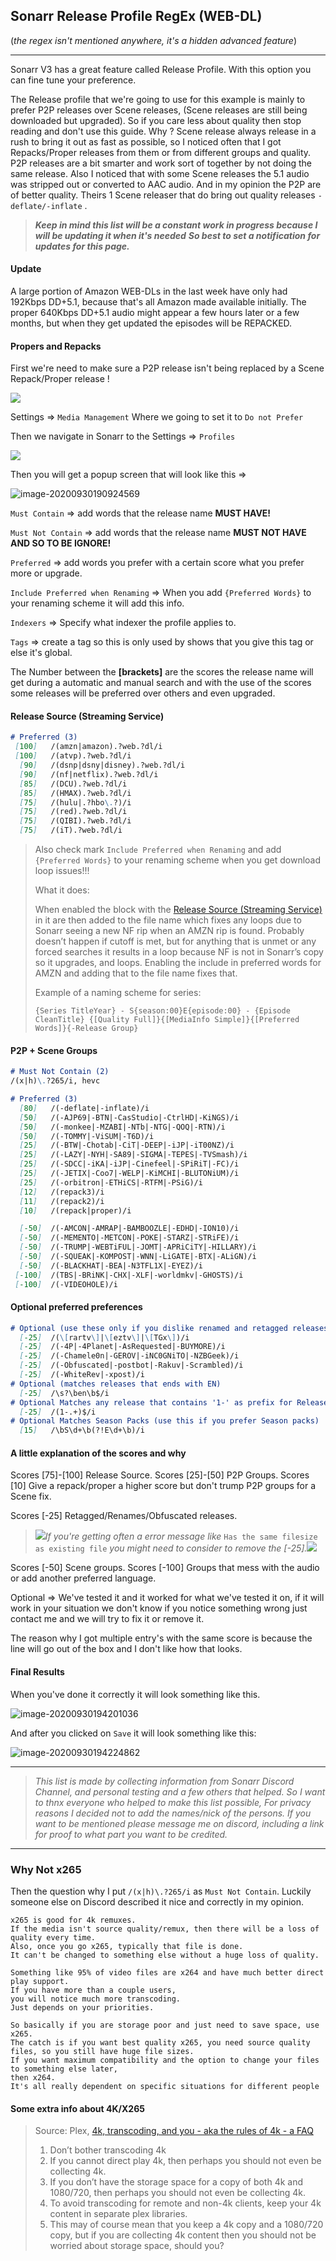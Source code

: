 ## Sonarr Release Profile RegEx (WEB-DL)

(*the regex isn't mentioned anywhere, it's a hidden advanced feature*)

------

Sonarr V3 has a great feature called Release Profile.
With this option you can fine tune your preference.

The Release profile that we're going to use for this example is mainly to prefer P2P releases over Scene releases, (Scene releases are still being downloaded but upgraded).
So if you care less about quality then stop reading and don't use this guide.
Why ? Scene release always release in a rush to bring it out as fast as possible,
so I noticed  often that I got Repacks/Proper releases from them or from different groups and quality.
P2P releases are a bit smarter and work sort of together by not doing the same release.
Also I noticed that with some Scene releases the 5.1 audio was stripped out or converted to AAC audio.
And in my opinion the P2P are of better quality.
Theirs 1 Scene releaser that do bring out quality releases `-deflate/-inflate` .

> ***Keep in mind this list will be a constant work in progress because I will be updating it when it's needed***
> ***So best to set a notification for updates for this page.***

#### Update

A large portion of Amazon WEB-DLs in the last week have only had 192Kbps DD+5.1, because that's all Amazon made available initially. 
The proper 640Kbps DD+5.1 audio might appear a few hours later or a few months, but when they get updated the episodes will be REPACKED.

#### Propers and Repacks

First we're need to make sure a P2P release isn't being replaced by a Scene Repack/Proper release !

 ![](images/1571575011671.png)

Settings => `Media Management`
Where we going to set it to `Do not Prefer`

Then we navigate in Sonarr to the Settings =>  `Profiles`

 ![](images/1571573554399.png)

Then you will get a popup screen that will look like this =>

 ![image-20200930190924569](images/image-20200930190924569.png)

`Must Contain` => add words that the release name **MUST HAVE!**

`Must Not Contain` => add words that the release name **MUST NOT HAVE AND SO TO BE IGNORE!**

`Preferred` => add words you prefer with a certain score what you prefer more or upgrade.

`Include Preferred when Renaming` => When you add `{Preferred Words}` to your renaming scheme it will add this info.

`Indexers` => Specify what indexer the profile applies to.

`Tags` => create a tag so this is only used by shows that you give this tag or else it's global.

The Number between the **[**brackets**]** are the scores the release name will get during a automatic and manual search and with the use of the scores some releases will be preferred over others and even upgraded.

#### Release Source (Streaming Service)

```markdown
# Preferred (3)
 [100]   /(amzn|amazon).?web.?dl/i
 [100]   /(atvp).?web.?dl/i
  [90]   /(dsnp|dsny|disney).?web.?dl/i
  [90]   /(nf|netflix).?web.?dl/i
  [85]   /(DCU).?web.?dl/i
  [85]   /(HMAX).?web.?dl/i
  [75]   /(hulu|.?hbo\.?)/i
  [75]   /(red).?web.?dl/i
  [75]   /(QIBI).?web.?dl/i
  [75]   /(iT).?web.?dl/i
```

> Also check mark `Include Preferred when Renaming` and add `{Preferred Words}` to your renaming scheme when you get download loop issues!!!
>
> What it does:
>
> When enabled the block with the [Release Source (Streaming Service)](#release-source-streaming-service) in it are then added to the file name which fixes any loops due to Sonarr seeing a new NF rip when an AMZN rip is found.
> Probably doesn’t happen if cutoff is met, but for anything that is unmet or any forced searches it results in a loop because NF is not in Sonarr’s copy so it upgrades, and loops.
> Enabling the include in preferred words for AMZN and adding that to the file name fixes that.
>
> Example of a naming scheme for series:
>
> `{Series TitleYear} - S{season:00}E{episode:00} - {Episode CleanTitle} {[Quality Full]}{[MediaInfo Simple]}{[Preferred Words]}{-Release Group}`
>

#### P2P + Scene Groups

```markdown
# Must Not Contain (2)
/(x|h)\.?265/i, hevc

# Preferred (3)
  [80]   /(-deflate|-inflate)/i
  [50]   /(-AJP69|-BTN|-CasStudio|-CtrlHD|-KiNGS)/i
  [50]   /(-monkee|-MZABI|-NTb|-NTG|-QOQ|-RTN)/i
  [50]   /(-TOMMY|-ViSUM|-T6D)/i
  [25]   /(-BTW|-Chotab|-CiT|-DEEP|-iJP|-iT00NZ)/i
  [25]   /(-LAZY|-NYH|-SA89|-SIGMA|-TEPES|-TVSmash)/i
  [25]   /(-SDCC|-iKA|-iJP|-Cinefeel|-SPiRiT|-FC)/i
  [25]   /(-JETIX|-Coo7|-WELP|-KiMCHI|-BLUTONiUM)/i
  [25]   /(-orbitron|-ETHiCS|-RTFM|-PSiG)/i
  [12]   /(repack3)/i
  [11]   /(repack2)/i
  [10]   /(repack|proper)/i

  [-50]  /(-AMCON|-AMRAP|-BAMBOOZLE|-EDHD|-ION10)/i
  [-50]  /(-MEMENTO|-METCON|-POKE|-STARZ|-STRiFE)/i
  [-50]  /(-TRUMP|-WEBTiFUL|-JOMT|-APRiCiTY|-HILLARY)/i
  [-50]  /(-SQUEAK|-KOMPOST|-WNN|-LiGATE|-BTX|-ALiGN)/i
  [-50]  /(-BLACKHAT|-BEA|-N3TFL1X|-EYEZ)/i
 [-100]  /(TBS|-BRiNK|-CHX|-XLF|-worldmkv|-GHOSTS)/i
 [-100]  /(-VIDEOHOLE)/i
```

#### Optional preferred preferences

```markdown
# Optional (use these only if you dislike renamed and retagged releases)
  [-25]  /(\[rartv\]|\[eztv\]|\[TGx\])/i
  [-25]  /(-4P|-4Planet|-AsRequested|-BUYMORE)/i
  [-25]  /(-Chamele0n|-GEROV|-iNC0GNiTO|-NZBGeek)/i
  [-25]  /(-Obfuscated|-postbot|-Rakuv|-Scrambled)/i
  [-25]  /(-WhiteRev|-xpost)/i
# Optional (matches releases that ends with EN)
  [-25]  /\s?\ben\b$/i
# Optional Matches any release that contains '1-' as prefix for Release Groups
  [-25]  /(1-.+)$/i
# Optional Matches Season Packs (use this if you prefer Season packs)
  [15]   /\bS\d+\b(?!E\d+\b)/i
```

#### A little explanation of the scores and why

Scores [75]-[100] Release Source.
Scores [25]-[50] P2P Groups.
Scores [10] Give a repack/proper a higher score but don't trump P2P groups for a Scene fix.

Scores [-25] Retagged/Renames/Obfuscated  releases.
> ![](images/animated-exclamation-mark-image-0006.gif)*If you're getting often a error message like* `Has the same filesize as existing file` *you might need to consider to remove the [-25].*![](images/animated-exclamation-mark-image-0006-1581778210859.gif)

Scores [-50] Scene groups.
Scores [-100] Groups that mess with the audio or add another preferred language.

Optional => We've tested it and it worked for what we've tested it on, if it will work in your situation we don't know if you notice something wrong just contact me and we will try to fix it or remove it.

The reason why I got multiple entry's with the same score is because the line will go out of the box and I don't like how that looks.

#### Final Results

When you've done it correctly it will look something like this.

 ![image-20200930194201036](images/image-20200930194201036.png)

And after you clicked on `Save` it will look something like this:

 ![image-20200930194224862](images/image-20200930194224862.png)

------

> *This list is made by collecting information from Sonarr Discord Channel,*
> *and personal testing and a few others that helped.*
> *So I want to thnx everyone who helped to make this list possible,*
> *For privacy reasons I decided not to add the names/nick of the persons.*
> *If you want to be mentioned please message me on discord,*
> *including a link for proof to what part you want to be credited.*

------

### Why Not x265

Then the question why I put `/(x|h)\.?265/i` as `Must Not Contain`.
Luckily someone else on Discord described it nice and correctly in my opinion.

```
x265 is good for 4k remuxes.
If the media isn't source quality/remux, then there will be a loss of quality every time.
Also, once you go x265, typically that file is done.
It can't be changed to something else without a huge loss of quality.

Something like 95% of video files are x264 and have much better direct play support.
If you have more than a couple users,
you will notice much more transcoding.
Just depends on your priorities.

So basically if you are storage poor and just need to save space, use x265.
The catch is if you want best quality x265, you need source quality files, so you still have huge file sizes.
If you want maximum compatibility and the option to change your files to something else later,
then x264.
It's all really dependent on specific situations for different people
```

#### Some extra info about 4K/X265

> Source: Plex, [4k, transcoding, and you - aka the rules of 4k - a FAQ](https://forums.plex.tv/t/plex-4k-transcoding-and-you-aka-the-rules-of-4k-a-faq/378203)
>
> 1. Don’t bother transcoding 4k
> 2. If you cannot direct play 4k, then perhaps you should not even be collecting 4k.
> 3. If you don’t have the storage space for a copy of both 4k and 1080/720, then perhaps you should not even be collecting 4k.
> 4. To avoid transcoding for remote and non-4k clients, keep your 4k content in separate plex libraries.
> 5. This may of course mean that you keep a 4k copy and a 1080/720 copy, but if you are collecting 4k content then you should not be worried about storage space, should you?

